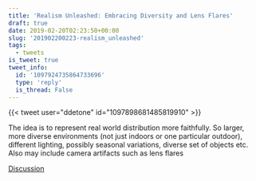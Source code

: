 ```yaml
---
title: 'Realism Unleashed: Embracing Diversity and Lens Flares'
draft: true
date: 2019-02-20T02:23:50+00:00
slug: '201902200223-realism_unleashed'
tags:
  - tweets
is_tweet: true
tweet_info:
  id: '1097924735864733696'
  type: 'reply'
  is_thread: False
---
```




{{< tweet user="ddetone" id="1097898681485819910" >}}

The idea is to represent real world distribution more faithfully. So larger, more diverse environments (not just indoors or one particular outdoor), different lighting, possibly seasonal variations, diverse set of objects etc. Also may include camera artifacts such as lens flares

[Discussion](https://x.com/sytelus/status/1097924735864733696)
